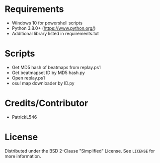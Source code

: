 # Requirements
 - Windows 10 for powershell scripts
 - Python 3.8.0+ (https://www.python.org/)
 - Additional library listed in requirements.txt

# Scripts
 - Get MD5 hash of beatmaps from replay.ps1
 - Get beatmapset ID by MD5 hash.py
 - Open replay.ps1
 - osu! map downloader by ID.py

# Credits/Contributor
 - PatrickL546

# License

Distributed under the BSD 2-Clause "Simplified" License. See `LICENSE` for more information.
